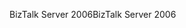 <span data-ttu-id="738c8-101">BizTalk Server 2006</span><span class="sxs-lookup"><span data-stu-id="738c8-101">BizTalk Server 2006</span></span>